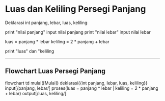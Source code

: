 # Luas dan Keliling Persegi Panjang #

Deklarasi int panjang, lebar, luas, keliling

print "nilai panjang"
input nilai panjang
print "nilai lebar"
input nilai lebar

luas = panjang * lebar
keliling = 2 * panjang + lebar

print "luas" dan "keliling

---
Flowchart Luas Persegi Panjang
---
flowchart td
mulai([Mulai])
deklarasi{{int panjang, lebar, luas, keliling}}
input[/panjang, lebar/]
proses(luas = panjang * lebar | keliling = 2 * panjang + lebar)
output[/luas, keliling/]

